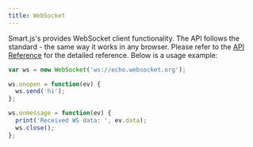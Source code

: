 ```yaml
---
title: WebSocket
---
```


Smart.js's provides WebSocket client functionality. The API follows the
standard - the same way it works in any browser.  Please refer to the [API
Reference](https://developer.mozilla.org/en-US/docs/Web/API/WebSocket) for the
detailed reference. Below is a usage example:

```javascript
var ws = new WebSocket('ws://echo.websocket.org');

ws.onopen = function(ev) {
  ws.send('hi');
};

ws.onmessage = function(ev) {
  print('Received WS data: ', ev.data);
  ws.close();
};

```
